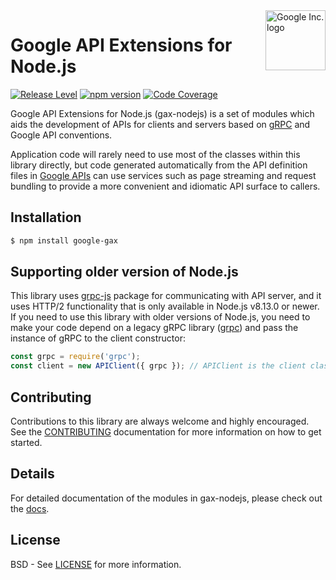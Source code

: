 <img src="https://avatars0.githubusercontent.com/u/1342004?v=3&s=96" alt="Google Inc. logo" title="Google" align="right" height="96" width="96"/>

# Google API Extensions for Node.js

[![Release Level][releaselevelimg]][releaselevel]
[![npm version][npmimg]][npm]
[![Code Coverage][codecovimg]][codecov]

Google API Extensions for Node.js (gax-nodejs) is a set of modules which aids the development of APIs for clients and servers based on [gRPC][grpc] and Google API conventions.

Application code will rarely need to use most of the classes within this library directly, but code generated automatically from the API definition files in [Google APIs][googleapis] can use services such as page streaming and request bundling to provide a more convenient and idiomatic API surface to callers.

## Installation
```sh
$ npm install google-gax
```

## Supporting older version of Node.js

This library uses [grpc-js](https://www.npmjs.com/package/@grpc/grpc-js) package for communicating with API server, and it uses HTTP/2 functionality
that is only available in Node.js v8.13.0 or newer. If you need to use this library with older versions of Node.js, you need to make your code depend
on a legacy gRPC library ([grpc](https://www.npmjs.com/package/grpc)) and pass the instance of gRPC to the client constructor:

```js
const grpc = require('grpc');
const client = new APIClient({ grpc }); // APIClient is the client class you use, e.g. SpeechClient, etc.
```

## Contributing
Contributions to this library are always welcome and highly encouraged.  See the [CONTRIBUTING][contributing] documentation for more information on how to get started.

## Details
For detailed documentation of the modules in gax-nodejs, please check out the [docs][docs].

## License
BSD - See [LICENSE][license] for more information.

[codecovimg]: https://codecov.io/gh/googleapis/gax-nodejs/coverage.svg?branch=master
[codecov]: https://codecov.io/gh/googleapis/gax-nodejs?branch=master
[contributing]: https://github.com/googleapis/gax-nodejs/blob/master/CONTRIBUTING.md
[docs]: http://googleapis.github.io/gax-nodejs/
[license]: https://github.com/googleapis/gax-nodejs/blob/master/LICENSE
[npmimg]: https://img.shields.io/npm/v/google-gax.svg
[npm]: https://www.npmjs.org/package/google-gax
[googleapis]: https://github.com/googleapis/googleapis/
[grpc]: http://grpc.io
[releaselevel]: https://cloud.google.com/terms/launch-stages
[releaselevelimg]: https://img.shields.io/badge/release%20level-general%20availability%20%28GA%29-brightgreen.svg?style=flat
